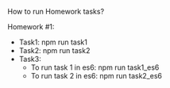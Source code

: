 How to run Homework tasks?

Homework #1:
- Task1: npm run task1
- Task2: npm run task2
- Task3: 
  - To run task 1 in es6: npm run task1_es6
  - To run task 2 in es6: npm run task2_es6
